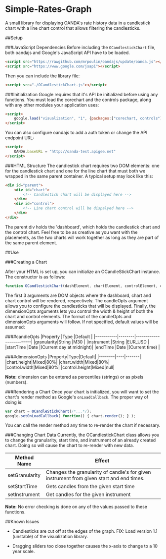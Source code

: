 Simple-Rates-Graph
==================

A small library for displaying OANDA's rate history data in a candlestick chart with a line chart control that allows filtering the candlesticks.

##Setup

###JavaScript Dependencies
Before including the `OCandlestickChart` file, both oandajs and Google's JavaScript API have to be loaded.

```HTML
<script src="https://rawgithub.com/mrpoulin/oandajs/update/oanda.js"></script>
<script src="https://www.google.com/jsapi"></script>
```

Then you can include the library file:

```HTML
<script src="./OCandlestickChart.js"></script>
```

###Initialization
Google requires that it's API be initialized before using any functions. You must load the corechart and the controls package, along with any other modules your application uses:

```HTML
<script>
    google.load("visualization", "1", {packages:["corechart, controls"]});
</script>
```

You can also configure oandajs to add a auth token or change the API endpoint URL:

```HTML
<script>
    OANDA.baseURL = "http://oanda-test.apigee.net"
</script>
```

###HTML Structure
The candlestick chart requires two DOM elements: one for the candlestick chart and one for the line chart that must both we wrapped in the same parent container.
A typical setup may look like this:

```HTML
<div id="parent">
    <div id="chart">
        <!-- Candlestick chart will be displayed here -->
    </div>
    <div id="control">
        <!-- Line chart control will be dispalyed here -->
    </div>
</div>
```
The parent div holds the 'dashboard', which holds the candlestick chart and the control chart. Feel free to be as creative as you want with the placements, as the two charts will work together as long as they are part of the same parent element.

##Use

###Creating a Chart

After your HTML is set up, you can initialize an OCandleStickChart instance. The constructor is as follows:

```JavaScript
function OCandlestickChart(dashElement, chartElement, controlElement, candleOpts, dimensionOpts)
```

The first 3 arguments are DOM objects where the dashboard, chart and chart control will be rendered, respectively. The candleOpts argument allows you to configure the candlesticks that will be displayed. Finally, the dimensionOpts arguments lets you control the width & height of both the chart and control elements. The format of the candleOpts and dimensionOpts arguments will follow. If not specified, default values will be assumed:

####candleOpts
|Property   |Type    |Default                  |
|-----------|--------|-------------------------|
|granularity|String  |M30                      |
|instrument |String  |EUR_USD                  |
|startTime  |Date    |(Current day at midnight)|
|endTime    |Date    |(Current time)           |


####dimensionOpts
|Property|Type|Default|
|--------|----|-------|
|chart.height|Mixed|80%|
|chart.width|Mixed|80%|
|control.width|Mixed|80%|
|control.height|Mixed|null|

**Note:** dimension can be entered as percentiles (strings) or as pixels (numbers).

###Rendering a Chart
Once your chart is initialized, you will want to set the chart's render method as Google's `onLoadCallback`. The proper way of doing is:

```JavaScript
var chart = OCandleStickChart(/*...*/);
google.setOnLoadCallback( function() { chart.render(); } );
```
You can call the render method any time to re-render the chart if necessary.

###Changing Chart Data
Currently, the OCandlestickChart class allows you to change the granularity, start time, and instrument of an already created chart. Doing so will cause the chart to re-render with new data.

|Method Name|Effect|
|-----------|------|
|setGranularity|Changes the granularity of candle's for given instrument from given start and end times.|
|setStartTime|Gets candles from the given start time|
|setInstrument|Get candles for the given instrument|

**Note:** No error checking is done on any of the values passed to these functions.

##Known Issues
* Candlesticks are cut off at the edges of the graph.
FIX: Load version 1.1 (unstable) of the visualization library.

* Dragging sliders too close together causes the x-axis to change to a 10 year scale.
